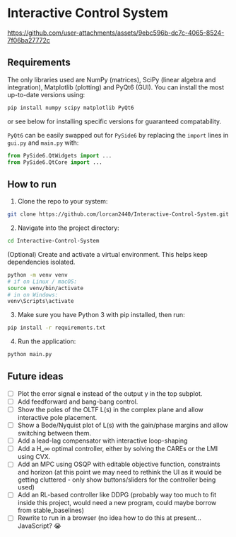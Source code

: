 # Interactive Control System

https://github.com/user-attachments/assets/9ebc596b-dc7c-4065-8524-7f06ba27772c

## Requirements

The only libraries used are NumPy (matrices), SciPy (linear algebra and integration), Matplotlib (plotting) and PyQt6 (GUI). You can install the most up-to-date versions using:

```bash
pip install numpy scipy matplotlib PyQt6
```

or see below for installing specific versions for guaranteed compatability.

`PyQt6` can be easily swapped out for `PySide6` by replacing the `import` lines in `gui.py` and `main.py` with:

```python
from PySide6.QtWidgets import ...
from PySide6.QtCore import ...
```

## How to run

1. Clone the repo to your system:

```bash
git clone https://github.com/lorcan2440/Interactive-Control-System.git
```

2. Navigate into the project directory:

```bash
cd Interactive-Control-System
```

(Optional) Create and activate a virtual environment. This helps keep dependencies isolated.

```bash
python -m venv venv
# if on Linux / macOS:
source venv/bin/activate
# in on Windows:
venv\Scripts\activate
```

3. Make sure you have Python 3 with pip installed, then run:

```bash
pip install -r requirements.txt
```

4. Run the application:

```bash
python main.py
```

## Future ideas

- [ ] Plot the error signal e instead of the output y in the top subplot.
- [ ] Add feedforward and bang-bang control.
- [ ] Show the poles of the OLTF L(s) in the complex plane and allow interactive pole placement.
- [ ] Show a Bode/Nyquist plot of L(s) with the gain/phase margins and allow switching between them.
- [ ] Add a lead-lag compensator with interactive loop-shaping
- [ ] Add a H_∞ optimal controller, either by solving the CAREs or the LMI using CVX.
- [ ] Add an MPC using OSQP with editable objective function, constraints and horizon (at this point we may need to rethink the UI as it would be getting cluttered - only show buttons/sliders for the controller being used)
- [ ] Add an RL-based controller like DDPG (probably way too much to fit inside this project, would need a new program, could maybe borrow from stable_baselines)
- [ ] Rewrite to run in a browser (no idea how to do this at present... JavaScript? 😭
